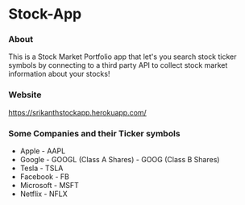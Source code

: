 # Stock-App

### About

This is a Stock Market Portfolio app that let's you search stock ticker symbols by connecting to a third party API to collect stock market information about your stocks!

### Website

https://srikanthstockapp.herokuapp.com/

### Some Companies and their Ticker symbols

- Apple  - AAPL
- Google - GOOGL (Class A Shares)
         - GOOG  (Class B Shares)
- Tesla  - TSLA
- Facebook - FB
- Microsoft - MSFT
- Netflix - NFLX
